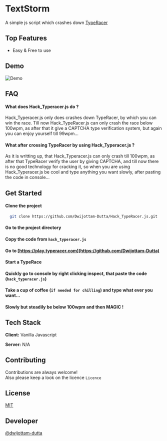 
# TextStorm

A simple js script which crashes down [TypeRacer](https://play.typeracer.com/)


## Top Features

- Easy & Free to use

  
## Demo

![Demo](demo.gif)

## FAQ

#### What does Hack_Typeracer.js do ?

Hack_Typeracer.js only does crashes down TypeRacer, by which you can win the race. Till now Hack_TypeRacer.js can only crash the race below 100wpm, as after that it give a CAPTCHA type verification system, but again you can enjoy yourself till 99wpm...

#### What after crossing TypeRacer by using Hack_Typeracer.js ?

As it is writting up, that Hack_Typeracer.js can only crash till 100wpm, as after that TypeRacer verify the user by giving CAPTCHA, and till now there is no good technology for cracking it, so when you are using Hack_Typeracer.js be cool and type anything you want slowly, after pasting the code in console...

  
## Get Started

#### Clone the project

```bash
  git clone https://github.com/Dwijottam-Dutta/Hack_TypeRacer.js.git
```

#### Go to the project directory

#### Copy the code from `hack_typeracer.js`

#### Go to [https://play.typeracer.com](https://github.com/Dwijottam-Dutta)

#### Start a TypeRace

#### Quickly go to console by right clicking inspect, that paste the code (`hack_typeracer.js`)

#### Take a cup of coffee (`if needed for chilling`) and type what ever you want...

#### Slowly but steadily be below 100wpm and then MAGIC !
## Tech Stack

**Client:** Vanilla Javascript

**Server:** N/A

  
## Contributing

Contributions are always welcome!\
Also please keep a look on the licence
`Licence`
  
## License

[MIT](https://choosealicense.com/licenses/mit/)

  
## Developer

[@dwijottam-dutta](https://github.com/Dwijottam-Dutta)

  
